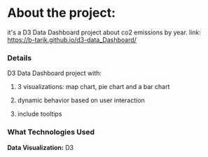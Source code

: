 About the project:
============

it's a D3 Data Dashboard project about co2 emissions by year.
link: https://b-tarik.github.io/d3-data_Dashboard/

### Details

D3 Data Dashboard project with:

1. 3 visualizations: map chart, pie chart and a bar chart

2. dynamic behavior based on user interaction

3. include tooltips

### What Technologies Used

**Data Visualization:** D3

